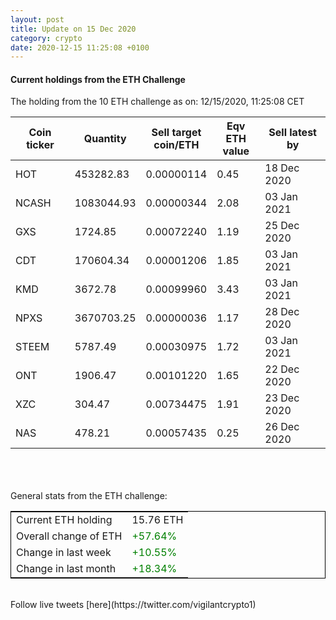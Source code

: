 ```yaml
---
layout: post
title: Update on 15 Dec 2020
category: crypto
date: 2020-12-15 11:25:08 +0100
---
```

<!-- Global site tag (gtag.js) - Google Analytics -->
<script async src="https://www.googletagmanager.com/gtag/js?id=UA-103831149-5"></script>
<script>
  window.dataLayer = window.dataLayer || [];
  function gtag(){dataLayer.push(arguments);}
  gtag('js', new Date());

  gtag('config', 'UA-103831149-5');
</script>


#### Current holdings from the ETH Challenge

The holding from the 10 ETH challenge as on: 12/15/2020, 11:25:08 CET

|Coin ticker|Quantity|Sell target<br>coin/ETH|Eqv ETH<br>value|Sell latest by|
|-----------|--------|-----------|-----------|--------------|
HOT|453282.83|  0.00000114|0.45|18 Dec 2020|
NCASH|1083044.93|  0.00000344|2.08|03 Jan 2021|
GXS|1724.85|  0.00072240|1.19|25 Dec 2020|
CDT|170604.34|  0.00001206|1.85|03 Jan 2021|
KMD|3672.78|  0.00099960|3.43|03 Jan 2021|
NPXS|3670703.25|  0.00000036|1.17|28 Dec 2020|
STEEM|5787.49|  0.00030975|1.72|03 Jan 2021|
ONT|1906.47|  0.00101220|1.65|22 Dec 2020|
XZC|304.47|  0.00734475|1.91|23 Dec 2020|
NAS|478.21|  0.00057435|0.25|26 Dec 2020|

<br>
<br>
<br>
General stats from the ETH challenge:

<table style="border:1px solid black;margin-left:auto;margin-right:auto;">
	<tbody>
	<tr>
		<td>Current ETH holding</td>
		<td>     15.76 ETH</td>
	</tr>
	<tr>
		<td>Overall change of ETH</td>
		<td><font color="green">+57.64%</font></td>
	</tr>
	<tr>
		<td>Change in last week</td>
		<td><font color="green">+10.55%</font></td>
	</tr>
	<tr>
		<td>Change in last month</td>
		<td><font color="green">+18.34%</font></td>
	</tr>
	</tbody>
</table>

<br>
Follow live tweets [here](https://twitter.com/vigilantcrypto1)
<br>
<br>